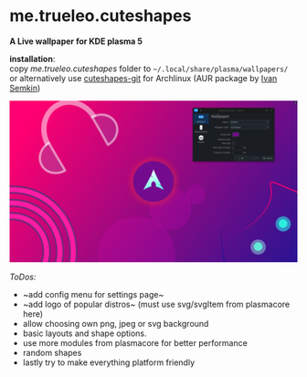 # me.trueleo.cuteshapes
**A Live wallpaper for KDE plasma 5**

__installation__: <br>
copy *me.trueleo.cuteshapes* folder to `~/.local/share/plasma/wallpapers/`<br>or
alternatively use [cuteshapes-git](https://aur.archlinux.org/packages/cuteshapes-git/) for Archlinux (AUR package by [Ivan Semkin](https://github.com/vanyasem)) 

![wallpaper_preview](https://raw.githubusercontent.com/trueleo/me.trueleo.cuteshapes/master/contents/preview/preview.png)


*ToDos:*
+ ~add config menu for settings page~
+ ~add logo of popular distros~ (must use svg/svgItem from plasmacore here)
+ allow choosing own png, jpeg or svg background
+ basic layouts and shape options.
+ use more modules from plasmacore for better performance
+ random shapes
+ lastly try to make everything platform friendly

